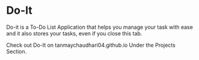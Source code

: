 # Do-It
Do-it is a To-Do List Application that helps you manage your task with ease and it also stores your tasks, even if you close this tab.

Check out Do-It on tanmaychaudhari04.github.io Under the Projects Section.
